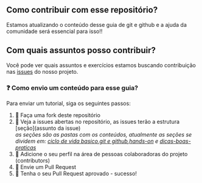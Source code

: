 ## Como contribuir com esse repositório?

Estamos atualizando o conteúdo desse guia de git e github e a ajuda da comunidade será essencial para isso!!

## Com quais assuntos posso contribuir? <br>
  Você pode ver quais assuntos e exercícios estamos buscando contribuição nas [issues](https://github.com/WoMakersCode/git-e-github/issues) do nosso projeto.
  
 ### :question: Como envio um conteúdo para esse guia? <br>
Para enviar um tutorial, siga os seguintes passos:
1. :fork_and_knife: Faça uma fork deste repositório
2. :hammer: Veja a issues abertas no repositório, as issues terão a estrutura [seção](assunto da issue) <br>
*as seções são as pastas com os conteúdos, atualmente as seções se dividem em: [ciclo de vida basico](https://github.com/WoMakersCode/git-e-github/tree/master/ciclo-de-vida-basico),[git e github](https://github.com/WoMakersCode/git-e-github/tree/master/git-e-github),[hands-on](https://github.com/WoMakersCode/git-e-github/tree/master/hands-on) e [dicas-boas-praticas](https://github.com/WoMakersCode/git-e-github/tree/master/dicas-boas-praticas)* 
3. :busts_in_silhouette: Adicione o seu perfil na área de pessoas colaboradoras do projeto (contributors)
4. :wrench: Envie um Pull Request
5. :tada: Tenha o seu Pull Request aprovado - sucesso!
